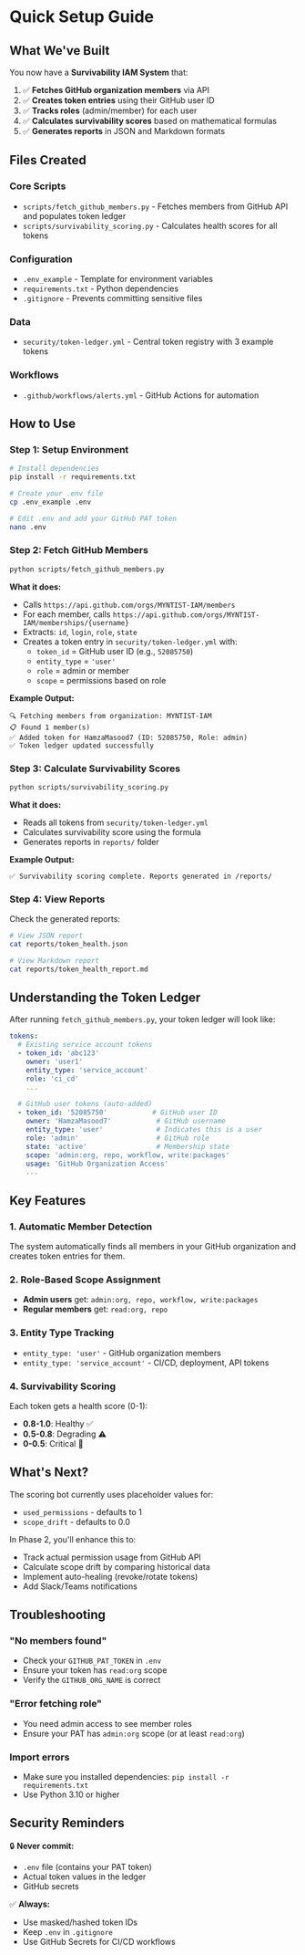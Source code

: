 # Quick Setup Guide

## What We've Built

You now have a **Survivability IAM System** that:

1. ✅ **Fetches GitHub organization members** via API
2. ✅ **Creates token entries** using their GitHub user ID
3. ✅ **Tracks roles** (admin/member) for each user
4. ✅ **Calculates survivability scores** based on mathematical formulas
5. ✅ **Generates reports** in JSON and Markdown formats

## Files Created

### Core Scripts
- `scripts/fetch_github_members.py` - Fetches members from GitHub API and populates token ledger
- `scripts/survivability_scoring.py` - Calculates health scores for all tokens

### Configuration
- `.env_example` - Template for environment variables
- `requirements.txt` - Python dependencies
- `.gitignore` - Prevents committing sensitive files

### Data
- `security/token-ledger.yml` - Central token registry with 3 example tokens

### Workflows
- `.github/workflows/alerts.yml` - GitHub Actions for automation

## How to Use

### Step 1: Setup Environment

```bash
# Install dependencies
pip install -r requirements.txt

# Create your .env file
cp .env_example .env

# Edit .env and add your GitHub PAT token
nano .env
```

### Step 2: Fetch GitHub Members

```bash
python scripts/fetch_github_members.py
```

**What it does:**
- Calls `https://api.github.com/orgs/MYNTIST-IAM/members`
- For each member, calls `https://api.github.com/orgs/MYNTIST-IAM/memberships/{username}`
- Extracts: `id`, `login`, `role`, `state`
- Creates a token entry in `security/token-ledger.yml` with:
  - `token_id` = GitHub user ID (e.g., `52085750`)
  - `entity_type` = `'user'`
  - `role` = admin or member
  - `scope` = permissions based on role

**Example Output:**
```
🔍 Fetching members from organization: MYNTIST-IAM
📋 Found 1 member(s)
✅ Added token for HamzaMasood7 (ID: 52085750, Role: admin)
✅ Token ledger updated successfully
```

### Step 3: Calculate Survivability Scores

```bash
python scripts/survivability_scoring.py
```

**What it does:**
- Reads all tokens from `security/token-ledger.yml`
- Calculates survivability score using the formula
- Generates reports in `reports/` folder

**Example Output:**
```
✅ Survivability scoring complete. Reports generated in /reports/
```

### Step 4: View Reports

Check the generated reports:

```bash
# View JSON report
cat reports/token_health.json

# View Markdown report
cat reports/token_health_report.md
```

## Understanding the Token Ledger

After running `fetch_github_members.py`, your token ledger will look like:

```yaml
tokens:
  # Existing service account tokens
  - token_id: 'abc123'
    owner: 'user1'
    entity_type: 'service_account'
    role: 'ci_cd'
    ...
  
  # GitHub user tokens (auto-added)
  - token_id: '52085750'           # GitHub user ID
    owner: 'HamzaMasood7'           # GitHub username
    entity_type: 'user'             # Indicates this is a user
    role: 'admin'                   # GitHub role
    state: 'active'                 # Membership state
    scope: 'admin:org, repo, workflow, write:packages'
    usage: 'GitHub Organization Access'
    ...
```

## Key Features

### 1. Automatic Member Detection
The system automatically finds all members in your GitHub organization and creates token entries for them.

### 2. Role-Based Scope Assignment
- **Admin users** get: `admin:org, repo, workflow, write:packages`
- **Regular members** get: `read:org, repo`

### 3. Entity Type Tracking
- `entity_type: 'user'` - GitHub organization members
- `entity_type: 'service_account'` - CI/CD, deployment, API tokens

### 4. Survivability Scoring
Each token gets a health score (0-1):
- **0.8-1.0**: Healthy ✅
- **0.5-0.8**: Degrading ⚠️
- **0-0.5**: Critical 🚨

## What's Next?

The scoring bot currently uses placeholder values for:
- `used_permissions` - defaults to 1
- `scope_drift` - defaults to 0.0

In Phase 2, you'll enhance this to:
- Track actual permission usage from GitHub API
- Calculate scope drift by comparing historical data
- Implement auto-healing (revoke/rotate tokens)
- Add Slack/Teams notifications

## Troubleshooting

### "No members found"
- Check your `GITHUB_PAT_TOKEN` in `.env`
- Ensure your token has `read:org` scope
- Verify the `GITHUB_ORG_NAME` is correct

### "Error fetching role"
- You need admin access to see member roles
- Ensure your PAT has `admin:org` scope (or at least `read:org`)

### Import errors
- Make sure you installed dependencies: `pip install -r requirements.txt`
- Use Python 3.10 or higher

## Security Reminders

🔒 **Never commit:**
- `.env` file (contains your PAT token)
- Actual token values in the ledger
- GitHub secrets

✅ **Always:**
- Use masked/hashed token IDs
- Keep `.env` in `.gitignore`
- Use GitHub Secrets for CI/CD workflows

